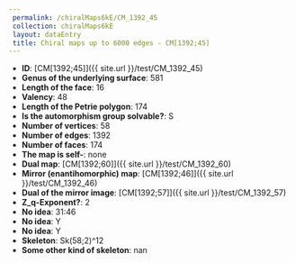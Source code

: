 ```yaml
--- 
 permalink: /chiralMaps6kE/CM_1392_45 
 collection: chiralMaps6kE
 layout: dataEntry
 title: Chiral maps up to 6000 edges - CM[1392;45]
---
```


- **ID**: [CM[1392;45]]({{ site.url }}/test/CM_1392_45)
- **Genus of the underlying surface**: 581
- **Length of the face**: 16
- **Valency**: 48
- **Length of the Petrie polygon**: 174
- **Is the automorphism group solvable?**: S
- **Number of vertices**: 58
- **Number of edges**: 1392
- **Number of faces**: 174
- **The map is self-**: none
- **Dual map**: [CM[1392;60]]({{ site.url }}/test/CM_1392_60)
- **Mirror (enantihomorphic) map**: [CM[1392;46]]({{ site.url }}/test/CM_1392_46)
- **Dual of the mirror image**: [CM[1392;57]]({{ site.url }}/test/CM_1392_57)
- **Z_q-Exponent?**: 2
- **No idea**:  31:46
- **No idea**: Y
- **No idea**: Y
- **Skeleton**: Sk(58;2)^12
- **Some other kind of skeleton**: nan
